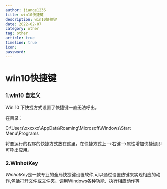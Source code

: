 ```yaml
---
author: jiange1236
title: win10快捷键
description: win10快捷键
date: 2022-02-07
category: other
tag: other
article: true
timeline: true
icon: 
password: 
---
```


# win10快捷键

### 1.win10 自定义

Win 10 下快捷方式设置了快捷键一直无法呼出。

在目录：

C:\Users\xxxxxx\AppData\Roaming\Microsoft\Windows\Start Menu\Programs

将要运行的程序的快捷方式放在这里，在快捷方式上-->右键-->属性增加快捷键即可呼出应用。



### 2.WinhotKey

*WinhotKey*是一款专业的全局快捷键设置软件,可以通过设置热键来实现相应的动作,包括打开文件或文件夹、调用Windows各种功能、执行相应动作等

